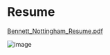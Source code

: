 # Resume


[Bennett_Nottingham_Resume.pdf](https://github.com/bennettnottingham/Resume/blob/main/Bennett_Nottingham_Resume.pdf)



![image](https://github.com/user-attachments/assets/f09c3443-e460-44a4-8df6-36a32978a390)






